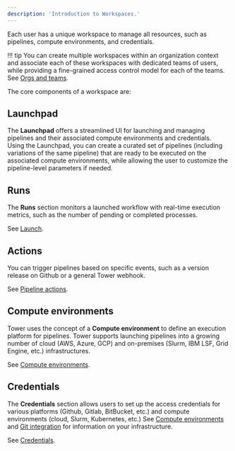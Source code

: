 ```yaml
---
description: 'Introduction to Workspaces.'
---
```


Each user has a unique workspace to manage all resources, such as pipelines, compute environments, and credentials.

!!! tip
    You can create multiple workspaces within an organization context and associate each of these workspaces with dedicated teams of users, while providing a fine-grained access control model for each of the teams. See [Orgs and teams](../orgs-and-teams/overview.md).

The core components of a workspace are:

## Launchpad

The **Launchpad** offers a streamlined UI for launching and managing pipelines and their associated compute environments and credentials. Using the Launchpad, you can create a curated set of pipelines (including variations of the same pipeline) that are ready to be executed on the associated compute environments, while allowing the user to customize the pipeline-level parameters if needed.

## Runs

The **Runs** section monitors a launched workflow with real-time execution metrics, such as the number of pending or completed processes. 

See [Launch](../launch/launch.md).

## Actions

You can trigger pipelines based on specific events, such as a version release on Github or a general Tower webhook. 

See [Pipeline actions](../pipeline-actions/overview.md).

## Compute environments

Tower uses the concept of a **Compute environment** to define an execution platform for pipelines. Tower supports launching pipelines into a growing number of cloud (AWS, Azure, GCP) and on-premises (Slurm, IBM LSF, Grid Engine, etc.) infrastructures. 

See [Compute environments](../compute-envs/overview.md).

## Credentials

The **Credentials** section allows users to set up the access credentials for various platforms (Github, Gitlab, BitBucket, etc.) and compute environments (cloud, Slurm, Kubernetes, etc.) See [Compute environments](../compute-envs/overview.md) and [Git integration](../git/overview.md) for information on your infrastructure. 

See [Credentials](../credentials/overview.md).
